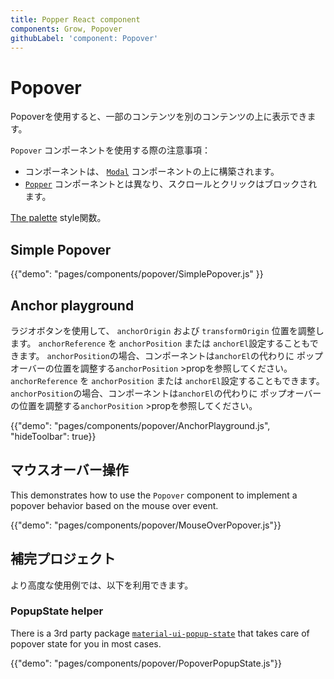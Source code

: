```yaml
---
title: Popper React component
components: Grow, Popover
githubLabel: 'component: Popover'
---
```


# Popover

<p class="description">Popoverを使用すると、一部のコンテンツを別のコンテンツの上に表示できます。</p>

`Popover` コンポーネントを使用する際の注意事項：

- コンポーネントは、 [`Modal`](/components/modal/) コンポーネントの上に構築されます。
- [`Popper`](/components/popper/) コンポーネントとは異なり、スクロールとクリックはブロックされます。

[The palette](/system/palette/) style関数。

## Simple Popover

{{"demo": "pages/components/popover/SimplePopover.js" }}

## Anchor playground

ラジオボタンを使用して、 `anchorOrigin` および `transformOrigin` 位置を調整します。 `anchorReference` を `anchorPosition` または `anchorEl`設定することもできます。 `anchorPosition`の場合、コンポーネントは`anchorEl`の代わりに ポップオーバーの位置を調整する`anchorPosition` >propを参照してください。 `anchorReference` を `anchorPosition` または `anchorEl`設定することもできます。 `anchorPosition`の場合、コンポーネントは`anchorEl`の代わりに ポップオーバーの位置を調整する`anchorPosition` >propを参照してください。

{{"demo": "pages/components/popover/AnchorPlayground.js", "hideToolbar": true}}

## マウスオーバー操作

This demonstrates how to use the `Popover` component to implement a popover behavior based on the mouse over event.

{{"demo": "pages/components/popover/MouseOverPopover.js"}}

## 補完プロジェクト

より高度な使用例では、以下を利用できます。

### PopupState helper

There is a 3rd party package [`material-ui-popup-state`](https://github.com/jcoreio/material-ui-popup-state) that takes care of popover state for you in most cases.

{{"demo": "pages/components/popover/PopoverPopupState.js"}}
